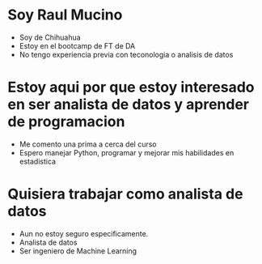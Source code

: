 # Soy Raul Mucino

* Soy de Chihuahua
* Estoy en el bootcamp de FT de DA
* No tengo experiencia previa con teconologia o analisis de datos

# Estoy aqui por que estoy interesado en ser analista de datos y aprender de programacion

* Me comento una prima a cerca del curso
* Espero manejar Python, programar y mejorar mis habilidades en estadistica

# Quisiera trabajar como analista de datos

* Aun no estoy seguro especificamente.
* Analista de datos
* Ser ingeniero de Machine Learning
